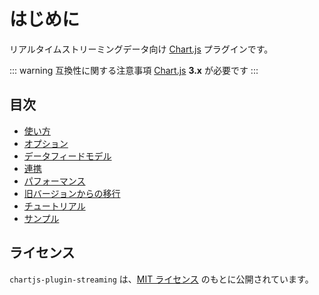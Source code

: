 # はじめに

リアルタイムストリーミングデータ向け [Chart.js](http://www.chartjs.org) プラグインです。

::: warning 互換性に関する注意事項
[Chart.js](https://github.com/chartjs/Chart.js/releases) **3.x** が必要です
:::

## 目次

* [使い方](getting-started.md)
* [オプション](options.md)
* [データフィードモデル](data-feed-models.md)
* [連携](integration.md)
* [パフォーマンス](performance.md)
* [旧バージョンからの移行](migration)
* [チュートリアル](../tutorials)
* [サンプル](../samples)

## ライセンス

`chartjs-plugin-streaming` は、[MIT ライセンス](https://github.com/nagix/chartjs-plugin-streaming/blob/master/LICENSE.md) のもとに公開されています。
